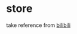 # store
take reference from [bilibili](https://www.bilibili.com/video/BV1np4y1C7Yf?p=14&amp;spm_id_from=pageDriver&amp;vd_source=63593771069c35f66fcc46108f09f670)
